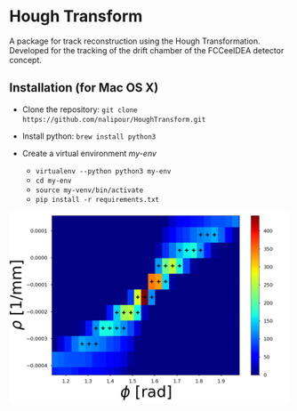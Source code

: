 # Hough Transform

A package for track reconstruction using the Hough Transformation.
Developed for the tracking of the drift chamber of the FCCeeIDEA detector concept.

## Installation (for Mac OS X)

* Clone the repository: `git clone https://github.com/nalipour/HoughTransform.git`
* Install python: `brew install python3`
* Create a virtual environment *my-env*

  * `virtualenv --python python3 my-env`
  * `cd my-env`
  * `source my-venv/bin/activate`
  * `pip install -r requirements.txt `


![your_image_name](images/zoom_HT_withMax.png)
